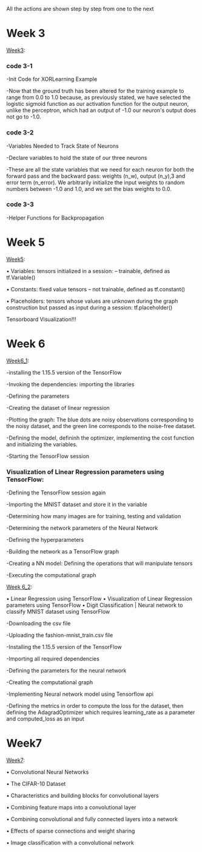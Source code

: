   All the actions are shown step by step from one to the next
  
# Week 3
   [Week3](https://github.com/ImAli0/ImAli/blob/main/week3/Intro.ipynb):
### code 3-1
-Init Code for XORLearning Example

-Now that the ground truth has been altered for the training example to range from 0.0 to 1.0 because, as previously stated, we have selected the logistic sigmoid function as our activation function for the output neuron, unlike the perceptron, which had an output of -1.0 our neuron's output does not go to -1.0.

### code 3-2
 -Variables Needed to Track State of Neurons
 
 -Declare variables to hold the state of our three neurons
 
 -These are all the state variables that we need for each neuron for both the forward pass and the backward pass: weights (n_w), output (n_y),3 and error term (n_error). We arbitrarily initialize the input weights to random numbers between -1.0 and 1.0, and we set the bias weights to 0.0.
 
### code 3-3
-Helper Functions for Backpropagation
 
# Week 5
   [Week5](https://github.com/ImAli0/ImAli/blob/main/week5/week5.ipynb):
       
• Variables: tensors initialized in a session:
– trainable, defined as tf.Variable()

• Constants: fixed value tensors
– not trainable, defined as tf.constant()

• Placeholders: tensors whose values are unknown during the
graph construction but passed as input during a session:
tf.placeholder()

Tensorboard Visualization!!!

# Week 6
   [Week6_1](https://github.com/ImAli0/ImAli/blob/main/week6/AI__course__week6_1.ipynb):
   
-installing the 1.15.5 version of the TensorFlow

-Invoking the dependencies: importing the libraries

-Defining the parameters

-Creating the dataset of linear regression

-Plotting the graph: The blue dots are noisy observations corresponding to the noisy dataset,
and the green line corresponds to the noise-free dataset.

-Defining the model, defininh the optimizer, implementing the cost function and initializing the variables.

-Starting the TensorFlow session
   
### Visualization of Linear Regression parameters using TensorFlow:
-Defining the TensorFlow session again

-Importing the MNIST dataset and store it in the variable

-Determining how many images are for training, testing and validation

-Determining the network parameters of the Neural Network

-Defining the hyperparameters

-Building the network as a TensorFlow graph

-Creating a NN model: Defining the operations that will manipulate tensors

-Executing the computational graph

   [Week 6_2](https://github.com/ImAli0/ImAli/blob/main/week6/week6_session2.ipynb):
    
• Linear Regression using TensorFlow
• Visualization of Linear Regression parameters using
TensorFlow
• Digit Classification | Neural network to classify MNIST
dataset using TensorFlow

-Downloading the csv file

-Uploading the fashion-mnist_train.csv file

-Installing the 1.15.5 version of the TensorFlow

-Importing all required dependencies

-Defining the parameters for the neural network

-Creating the computational graph

-Implementing Neural network model using Tensorflow api

-Defining the metrics in order to compute the loss for the dataset, then defining
the AdagradOptimizer which requires learning_rate as a parameter and
computed_loss as an input


# Week7 
  [Week7](https://github.com/ImAli0/ImAli/blob/main/week7/Week7_lab1_1%2C1_2%2C1_3%2C1_4%2C1_5.ipynb):
  
• Convolutional Neural Networks

• The CIFAR-10 Dataset

• Characteristics and building blocks for convolutional layers

• Combining feature maps into a convolutional layer

• Combining convolutional and fully connected layers into a network

• Effects of sparse connections and weight sharing

• Image classification with a convolutional network
